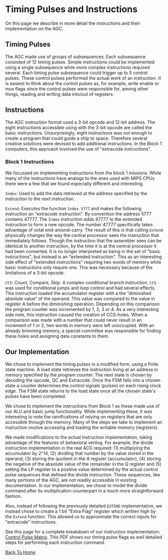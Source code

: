# Timing Pulses and Instructions

On this page we describe in more detail the instructions and their implementation on the AGC.

## Timing Pulses

The AGC made use of groups of subsequences. Each subsequence consisted of 12 timing pulses. Simple instructions could be implemented using a single subsequence while more complex instructions required several. Each timing pulse subsequence could trigger up to 5 control pulses. These control pulses performed the actual work of an instruction. It is easiest to think about the control pulses as, for example, write enable or mux flags since the control pulses were responsible for, among other things, reading and writing data into/out of registers.

## Instructions

The AGC instruction format used a 3-bit opcode and 12-bit address. The eight instructions accessible using with the 3-bit opcode are called the basic instructions. Unsurprisingly, eight instructions was not enough to create a program that could guide a ship to space. Therefore several creative solutions were devised to add additional instructions. In the Block 1 computers, this approach involved the use of "extracode instructions".

### Block 1 Instructions

We focussed on implementing instructions from the block 1 missions. While many of the instructions have analogs to the ones used with MIPS CPUs there were a few that we found especially different and interesting.

`Index`: Used to add the data retrieved at the address specified by the instruction to the next instruction.

`Extend`: Executes the function `Index 5777` and makes the following instruction an "extracode instruction". By convention the address 5777 contains 47777. The `Index` instruction adds 47777 to the extended instruction to form a new opcode. The number 47777 specifically takes advantage of octal end-around-carry. The result of this is that calling `Extend` physically changes the way the central processor sees the instruction that immediately follows. Though the instruction that the assembler sees can be identical to another instruction, by the time it is at the central processor it had been converted. It is no longer interpreted as being in the set of "basic instructions", but instead is an "extended instruction". This as an interesting side effect of "extended instructions" requiring two words of memory while basic instructions only require one. This was necessary because of the limitations of a 3-bit opcode.

`CCS`: Count, Compare, Skip. A complex conditional branch instruction, `CCS` was used for conditional jumps and loop control and had several effects. This instruction loaded the accumulator register with a the “diminished absolute value” of the operand. This value was compared to the value in register A before the diminishing operation. Depending on this comparison the program counter was incremented by 1, 2, 3 or 4. As a very interesting side note, this instruction caused the creation of CCS-holes. When a comparison was made with a number that could never result in an increment of 1 or 2, two words in memory were left unoccupied. With an already brimming memory, a special committee was responsible for finding these holes and assigning data constants to them.

## Our Implementation
We chose to implement the timing pulses in a modified form, using a finite state machine. A load state retrieves the instruction living at an address in memory specified by the program counter. The next state is chosen by decoding the opcode, QC and Extracode. Once the FSM falls into a chosen state a counter determines the control signals (pulses) on each rising clock edge. The FSM state returns to the load state once all the chosen state's pulses have been completed.

We chose to implement the instructions from Block 1 as these made use of our ALU and basic jump functionality. While implementing these, it was interesting to note the ramifications of relying on registers that are only accessible through the memory. Many of the steps we take to implement an instruction involve accessing and loading the writable memory (registers).

We made modifications to the actual instruction implementation, taking advantage of the features of behavioral verilog. For example, the divide instruction implementation in the real ACG required: (1) multiplying the accumulator by 2^14, (2) dividing that number by the value stored in the operand, (3) storing the quotient in the A register (accumulator), (4) storing the negative of the absolute value of the remainder in the Q register and (5) setting the LP register to a positive value determined by the actual control pulse sequences that defined the divide instruction. These sequences, like many portions of the AGC, are not readily accessible in existing documentation. In our implementation, we chose to model the divide command after its multiplication counterpart in a much more straightforward fashion.

Also, instead of following the previously detailed `EXTEND` implementation, we instead chose to create a 1 bit "Extra Flag" register which written high by the `Extend` function. This allowed us to approximate the correct inputs for "extracode" instructions.

See this page for a complete breakdown of our instruction implementation: [Control Pulse Matrix](https://github.com/marches/ToTheMoon/blob/master/docs/images/ControlPulseMatrix%20.pdf). This PDF shows our timing pulse flags as well detailed steps for performing each instruction command.




[Back To Home](README.md)
